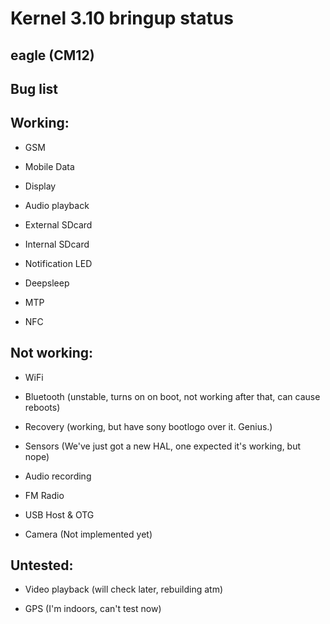 Kernel 3.10 bringup status
=======

eagle (CM12)
----------



Bug list
----------


Working:
--------

- GSM

- Mobile Data

- Display

- Audio playback

- External SDcard

- Internal SDcard

- Notification LED

- Deepsleep

- MTP

- NFC


Not working:
-----------

- WiFi

- Bluetooth
(unstable, turns on on boot, not working after that, can cause reboots)

- Recovery
(working, but have sony bootlogo over it. Genius.)

- Sensors
(We've just got a new HAL, one expected it's working, but nope)

- Audio recording

- FM Radio

- USB Host & OTG

- Camera
(Not implemented yet)


Untested:
-----------

- Video playback
(will check later, rebuilding atm)

- GPS
(I'm indoors, can't test now)
